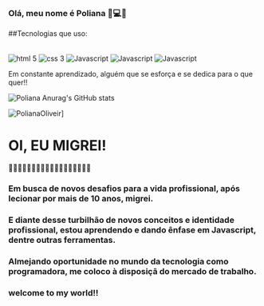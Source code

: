 ### Olá, meu nome é Poliana 👋💻💡

##Tecnologias que uso:

<div style="display: inline-block"><br>
<img align="center" alt="html 5" src="https://img.shields.io/badge/HTML5-E34F26?style=for-the-badge&logo=html5&logoColor=white">
<img align="center" alt="css 3" src="https://img.shields.io/badge/CSS3-1572B6?style=for-the-badge&logo=css3&logoColor=whitelogoColor=white">
<img align="center" alt="Javascript" src="https://img.shields.io/badge/JavaScript-F7DF1E?style=for-the-badge&logo=javascript&logoColor=black">
<img align="center" alt="Javascript" src="https://img.shields.io/badge/react%20os-0088CC?style=for-the-badge&logo=reactos&logoColor=white">
<img align="center" alt="Javascript" src="https://img.shields.io/badge/TypeScript-007ACC?style=for-the-badge&logo=typescript&logoColor=white">

</div><br>
<p> Em constante aprendizado, alguém que se esforça e se dedica para o que quer!!</p>

![Poliana Anurag's GitHub stats](https://github-readme-stats.vercel.app/api?username=PolianaOliveir&show_icons=true&theme=dracula)

![PolianaOliveir](https://github-readme-stats.vercel.app/api/top-langs/?username=PolianaOliveir&hide_progress=true)]

<h1>OI, EU MIGREI!</h1>🚀🚀🚀🚀🚀🚀🚀🚀🚀🚀🚀🚀🚀🚀🚀🚀🚀🚀

<h3>Em busca de novos desafios para a vida profissional, após lecionar por mais de 10 anos, migrei.</h3>
    <h3>E diante desse turbilhão de novos conceitos e identidade profissional, estou aprendendo  e dando ênfase em Javascript, dentre outras ferramentas.</h3>
    <h3> Almejando oportunidade no mundo da tecnologia como programadora,  me coloco à disposiçã do mercado de trabalho.</h3>
     <h3>welcome to my world!!</h3>



